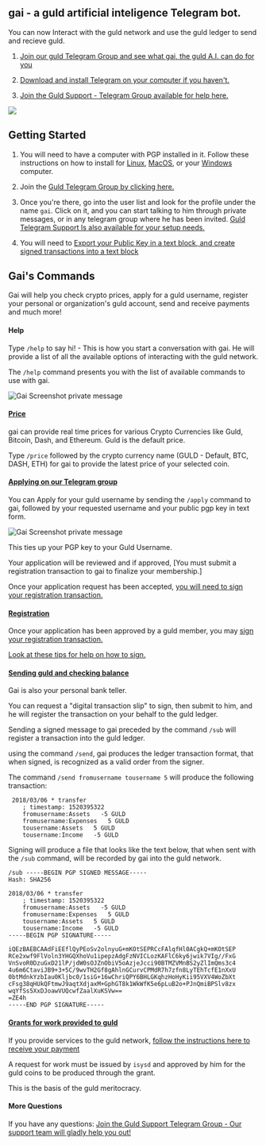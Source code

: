 ## gai - a guld artificial inteligence Telegram bot.

You can now Interact with the guld network and use the guld ledger to send and recieve guld.

1. [Join our guld Telegram Group and see what gai, the guld A.I. can do for you](https://t.me/guldcoin) 

2. [Download and install Telegram on your computer if you haven't.](https://telegram.org/) 


3. [Join the Guld Support - Telegram Group available for help here.](https://t.me/joinchat/EKTIchEMTw-lRYBFNbumnA)


![](img/gai_logo.png)

## Getting Started

1. You will need to have a computer with PGP installed in it. Follow these instructions on how to install for [Linux](http://guld.email/2-installation/2-Linux.html), [MacOS](http://guld.email/2-installation/3-MacOS.html), or your [Windows](http://guld.email/2-installation/4-Windows.html) computer.

2. Join the [Guld Telegram Group by clicking here.](https://t.me/guldcoin)

3. Once you're there, go into the user list and look for the profile under the name `gai`. Click on it, and you can start talking to him through private messages, or in any telegram group where he has been invited.  [Guld Telegram Support Is also available for your setup needs.](https://t.me/joinchat/EKTIchEMTw-lRYBFNbumnA) 

4. You will need to [Export your Public Key in a text block, and create signed transactions into a text block](http://guld.chat/4-FAQ.html)

## Gai's Commands

Gai will help you check crypto prices, apply for a guld username, register your personal or organization's guld account, send and receive payments and much more! 


#### Help

Type `/help` to say hi! - This is how you start a conversation with gai. He will provide a list of all the available options of interacting with the guld network.

The `/help` command presents you with the list of available commands to use with gai.

![Gai Screenshot private message](img/gai2.png)


#### [Price](http://guld.chat/3-transactions/3-Transfers.html)

gai can provide real time prices for various Crypto Currencies like Guld, Bitcoin, Dash, and Ethereum. Guld is the default price.

Type `/price` followed by the crypto currency  name (GULD - Default, BTC, DASH, ETH) for gai to provide the latest price of your selected coin.



#### [Applying on our Telegram group](http://guld.chat/3-transactions/1-Application.html)

You can Apply for your guld username by sending the `/apply` command to gai, followed by your requested username and your public pgp key in text form.

![Gai Screenshot private message](img/gai3.png)

This ties up your PGP key to your Guld Username.

Your application will be reviewed and if approved, [You must submit a registration transaction to gai to finalize your membership.]

Once your application request has been accepted, [you will need to sign your registration transaction.](http://guld.chat/3-transactions/2-Registration.html)


#### [Registration](http://guld.chat/3-transactions/2-Registration.html)

Once your application has been approved by a guld member, you may [sign your registration transaction.](http://guld.chat/3-transactions/2-Registration.html) 

[Look at these tips for help on how to sign.](http://guld.chat/4-FAQ.html)



#### [Sending guld and checking balance](http://guld.chat/3-transactions/3-Transfers.html) 

Gai is also your personal bank teller.

You can request a "digital transaction slip" to sign, then submit to him, and he will register the transaction on your behalf to the guld ledger.

Sending a signed message to gai preceded by the command `/sub` will register a transaction into the guld ledger.

using the command `/send`, gai produces the ledger transaction format, that when signed, is recognized as a valid order from the signer.

The command `/send fromusername tousername 5` will produce the following transaction:

``` 
 2018/03/06 * transfer
    ; timestamp: 1520395322
    fromusername:Assets   -5 GULD
    fromusername:Expenses   5 GULD
    tousername:Assets   5 GULD
    tousername:Income   -5 GULD
``` 

Signing will produce a file that looks like the text below, that when sent with the `/sub` command, will be recorded by gai into the guld network.

``` 
/sub -----BEGIN PGP SIGNED MESSAGE-----
Hash: SHA256

2018/03/06 * transfer
    ; timestamp: 1520395322
    fromusername:Assets   -5 GULD
    fromusername:Expenses   5 GULD
    tousername:Assets   5 GULD
    tousername:Income   -5 GULD
-----BEGIN PGP SIGNATURE-----

iQEzBAEBCAAdFiEEflQyPEoSv2olnyuG+mKOtSEPRCcFAlqfHl0ACgkQ+mKOtSEP
RCe2xwf9FlVoln3YHGQXhoVu1ipepzAdgFzNVICLozKAFlC6ky6jwik7VIg//FxG
VnSvoR0DzuGxD21lP/jdW0sOJZnObiV5oAzjeJcci90BTMZVMnBS2yZlImQms3c4
4u6m6CtaviJB9+3+5C/9wvTH2Gf8gAhlnGCurvCPMdR7h7zfn8LyTEhTcfE1nXxU
0btMdnkYzbIau0Kljbc0/1siG+16wChriQPY6BHLGKqhzHoHyKii95VXV4WoZbXt
cFsg38qHUkQFtmwJ9aqtXdjaxM+GphGT8k1WkWfK5e6pLuB2o+PJnQmiBPSlv8zx
wqYfSs5XxDJoawVUQcwfZaalXuKSVw==
=ZE4h
-----END PGP SIGNATURE-----

```


#### [Grants for work provided to guld](http://guld.chat/3-transactions/4-Grants.html)

If you provide services to the guld network, [follow the instructions here to receive your payment](http://guld.chat/3-transactions/4-Grants.html)

A request for work must be issued by `isysd` and approved by him for the guld coins to be produced through the grant.

This is the basis of the guld meritocracy.





#### More Questions

If you have any questions: [Join the Guld Support Telegram Group - Our support team will gladly help you out!](https://t.me/joinchat/EKTIchEMTw-lRYBFNbumnA)
